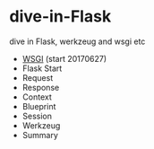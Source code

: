 # dive-in-Flask
dive in Flask, werkzeug and wsgi etc

- [WSGI](https://github.com/Microndgt/dive-in-Flask/blob/master/WSGI.md) (start 20170627)
- Flask Start
- Request
- Response
- Context
- Blueprint
- Session
- Werkzeug
- Summary
